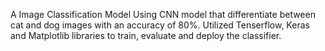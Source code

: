 A Image Classification Model Using CNN model that differentiate between cat and dog images with an accuracy of 80%. 
Utilized Tenserflow, Keras and Matplotlib libraries to train, evaluate and deploy the classifier.
